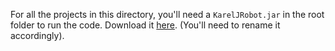 For all the projects in this directory, you'll need a  `KarelJRobot.jar` in the root folder to run the code. Download it [here](https://cloud-2liutpdlw-hack-club-bot.vercel.app/0kareljrobot.jar). (You'll need to rename it accordingly).
